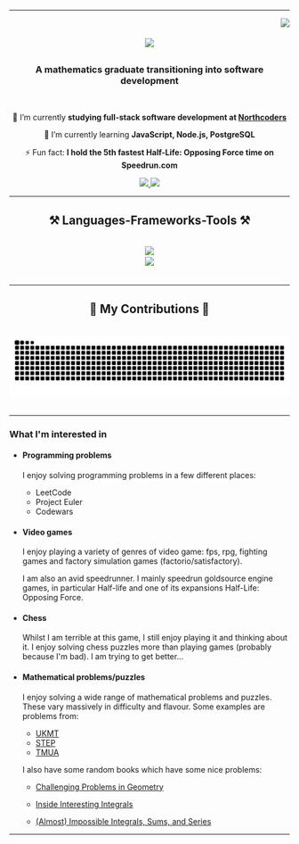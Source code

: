 <hr/>
<img align="right" src="https://visitor-badge.laobi.icu/badge?page_id=izaakgough.izaakgough" />

<h1 align="center">
    <img src="https://readme-typing-svg.herokuapp.com/?font=Righteous&size=35&center=true&vCenter=true&width=500&height=70&duration=4000&lines=Hi+There!+👋;+I'm+Izaak;" />
</h1>

<h3 align="center">A mathematics graduate transitioning into software development</h3>

<br/>

<div align="center">
    
🔭 I’m currently **studying full-stack software development at [Northcoders](https://northcoders.com)**

🌱 I’m currently learning **JavaScript, Node.js, PostgreSQL**

⚡ Fun fact: **I hold the 5th fastest Half-Life: Opposing Force time on Speedrun.com**

</div>

<div align="center"> 
  <a href="mailto:izaakgough@gmail.com">
    <img src="https://img.shields.io/badge/Gmail-333333?style=for-the-badge&logo=gmail&logoColor=red" />
  </a>
  <a href="https://www.linkedin.com/in/izaak-gough-b7089b294/?originalSubdomain=uk" >
    <img src="https://img.shields.io/badge/LinkedIn-0077B5?style=for-the-badge&logo=linkedin&logoColor=white" />
  </a>
  </div>
  
 <hr/>

<h2 align="center">⚒️ Languages-Frameworks-Tools ⚒️</h2>
<br/>
<div align="center">
    <img src="https://skillicons.dev/icons?i=html,css,vscode,github,git" /><br>
    <img src="https://skillicons.dev/icons?i=nodejs,python,javascript,express,postgresql" />
</div>

<br/>
<hr/>

<div align="center">
  <h2>🐍 My Contributions 🐍</h2>
  <br>
  <img alt="snake eating my contributions" src="https://raw.githubusercontent.com/izaakgough/izaakgough/output/github-contribution-grid-snake.svg" />
  
  <br/>
</div>

<br/>
<hr/>
  
### What I'm interested in 

- #### Programming problems

    I enjoy solving programming problems in a few different places:
    
    - LeetCode
    - Project Euler
    - Codewars

- #### Video games
    I enjoy playing a variety of genres of video game: fps, rpg, fighting games and factory simulation games (factorio/satisfactory).

    I am also an avid speedrunner. I mainly speedrun goldsource engine games, in particular Half-life and one of its expansions Half-Life: Opposing Force.
    
- #### Chess
    Whilst I am terrible at this game, I still enjoy playing it and thinking about it. I enjoy solving chess puzzles more than playing games (probably because I'm bad). I am trying to get better...

- #### Mathematical problems/puzzles

    I enjoy solving a wide range of mathematical problems and puzzles. These vary massively in difficulty and flavour. Some examples are problems from: 
       
    -  [UKMT](https://ukmt.org.uk)
    - [STEP](https://www.maths.cam.ac.uk/undergrad/admissions/step) 
    - [TMUA](https://esat-tmua.ac.uk/about-the-tests/tmua-test/)
    
    I also have some random books which have some nice problems:

    - [Challenging Problems in Geometry](https://www.isinj.com/mt-usamo/Challenging%20Problems%20In%20Geometry%20Alfred%20Posamentier.pdf)

    - [Inside Interesting Integrals](https://galoisian.wordpress.com/wp-content/uploads/2018/11/undergraduate-lecture-notes-in-physics-paul-j-nahin-inside-interesting-integrals-2015-springer-1.pdf)
    
    - [(Almost) Impossible Integrals, Sums, and Series](https://faculty.ksu.edu.sa/sites/default/files/almost_impossible_integrals_sums_and_series_by_valean_cornel_ioan_z-lib.org_.pdf)

---

 
